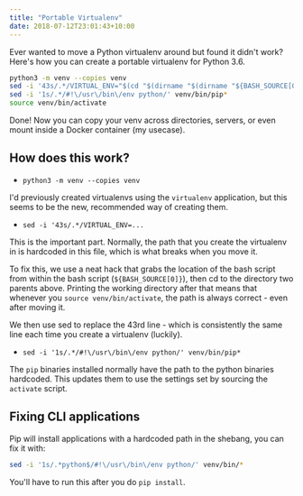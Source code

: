 ```yaml
---
title: "Portable Virtualenv"
date: 2018-07-12T23:01:43+10:00
---
```


Ever wanted to move a Python virtualenv around but found it didn't work? Here's how you can create a portable virtualenv for Python 3.6.

<!--more-->

```bash
python3 -m venv --copies venv
sed -i '43s/.*/VIRTUAL_ENV="$(cd "$(dirname "$(dirname "${BASH_SOURCE[0]}" )")" \&\& pwd)"/' venv/bin/activate
sed -i '1s/.*/#!\/usr\/bin\/env python/' venv/bin/pip*
source venv/bin/activate
```

Done! Now you can copy your venv across directories, servers, or even mount inside a Docker container (my usecase).

## How does this work?

  * `python3 -m venv --copies venv`

I'd previously created virtualenvs using the `virtualenv` application, but this seems to be the new, recommended way of creating them.

  * `sed -i '43s/.*/VIRTUAL_ENV=...`

This is the important part. Normally, the path that you create the virtualenv in is hardcoded in this file, which is what breaks when you move it.

To fix this, we use a neat hack that grabs the location of the bash script from within the bash script (`${BASH_SOURCE[0]}`), then cd to the directory two parents above. Printing the working directory after that means that whenever you `source venv/bin/activate`, the path is always correct - even after moving it.

We then use sed to replace the 43rd line - which is consistently the same line each time you create a virtualenv (luckily).

  * `sed -i '1s/.*/#!\/usr\/bin\/env python/' venv/bin/pip*`

The `pip` binaries installed normally have the path to the python binaries hardcoded. This updates them to use the settings set by sourcing the `activate` script.

## Fixing CLI applications

Pip will install applications with a hardcoded path in the shebang, you can fix it with:

```bash
sed -i '1s/.*python$/#!\/usr\/bin\/env python/' venv/bin/*
```

You'll have to run this after you do `pip install`.
